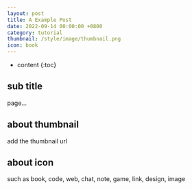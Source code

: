 ```yaml
---
layout: post
title: A Example Post
date: 2022-09-14 00:00:00 +0800
category: tutorial
thumbnail: /style/image/thumbnail.png
icon: book
---
```



* content
{:toc}

## sub title

page...

## about thumbnail

add the thumbnail url

## about icon

such as book, code, web, chat, note, game, link, design, image